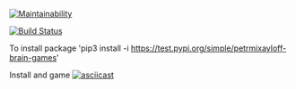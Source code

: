 [![Maintainability](https://api.codeclimate.com/v1/badges/a99a88d28ad37a79dbf6/maintainability)](https://codeclimate.com/github/PetrMixayloff/python-project-lvl1)

[![Build Status](https://travis-ci.com/travis-ci/travis-web.svg?branch=master)](https://travis-ci.com/github/PetrMixayloff/python-project-lvl1)

To install package 
'pip3 install -i https://test.pypi.org/simple/petrmixayloff-brain-games'

Install and game 
[![asciicast](https://asciinema.org/a/v9B1vQlRWZgJyZCLYgPGpxqY3.svg)](https://asciinema.org/a/v9B1vQlRWZgJyZCLYgPGpxqY3)
